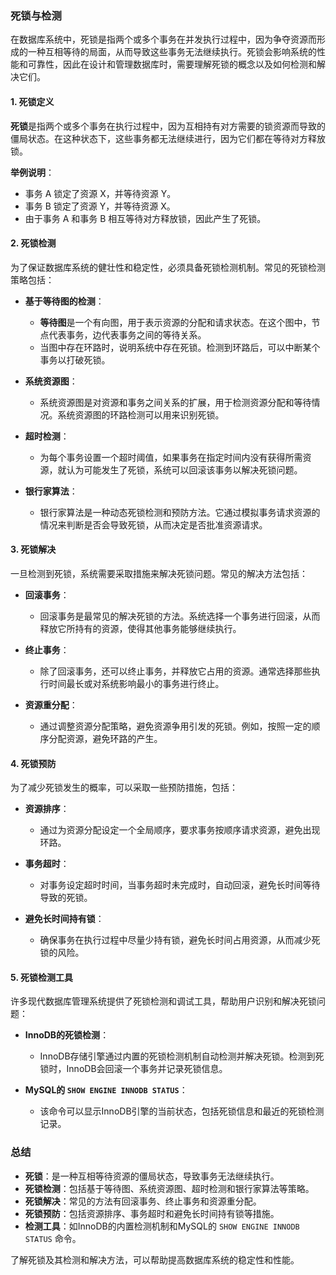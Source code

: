 ### 死锁与检测

在数据库系统中，死锁是指两个或多个事务在并发执行过程中，因为争夺资源而形成的一种互相等待的局面，从而导致这些事务无法继续执行。死锁会影响系统的性能和可靠性，因此在设计和管理数据库时，需要理解死锁的概念以及如何检测和解决它们。

#### 1. 死锁定义

**死锁**是指两个或多个事务在执行过程中，因为互相持有对方需要的锁资源而导致的僵局状态。在这种状态下，这些事务都无法继续进行，因为它们都在等待对方释放锁。

**举例说明**：
- 事务 A 锁定了资源 X，并等待资源 Y。
- 事务 B 锁定了资源 Y，并等待资源 X。
- 由于事务 A 和事务 B 相互等待对方释放锁，因此产生了死锁。

#### 2. 死锁检测

为了保证数据库系统的健壮性和稳定性，必须具备死锁检测机制。常见的死锁检测策略包括：

- **基于等待图的检测**：
  - **等待图**是一个有向图，用于表示资源的分配和请求状态。在这个图中，节点代表事务，边代表事务之间的等待关系。
  - 当图中存在环路时，说明系统中存在死锁。检测到环路后，可以中断某个事务以打破死锁。

- **系统资源图**：
  - 系统资源图是对资源和事务之间关系的扩展，用于检测资源分配和等待情况。系统资源图的环路检测可以用来识别死锁。

- **超时检测**：
  - 为每个事务设置一个超时阈值，如果事务在指定时间内没有获得所需资源，就认为可能发生了死锁，系统可以回滚该事务以解决死锁问题。

- **银行家算法**：
  - 银行家算法是一种动态死锁检测和预防方法。它通过模拟事务请求资源的情况来判断是否会导致死锁，从而决定是否批准资源请求。

#### 3. 死锁解决

一旦检测到死锁，系统需要采取措施来解决死锁问题。常见的解决方法包括：

- **回滚事务**：
  - 回滚事务是最常见的解决死锁的方法。系统选择一个事务进行回滚，从而释放它所持有的资源，使得其他事务能够继续执行。

- **终止事务**：
  - 除了回滚事务，还可以终止事务，并释放它占用的资源。通常选择那些执行时间最长或对系统影响最小的事务进行终止。

- **资源重分配**：
  - 通过调整资源分配策略，避免资源争用引发的死锁。例如，按照一定的顺序分配资源，避免环路的产生。

#### 4. 死锁预防

为了减少死锁发生的概率，可以采取一些预防措施，包括：

- **资源排序**：
  - 通过为资源分配设定一个全局顺序，要求事务按顺序请求资源，避免出现环路。

- **事务超时**：
  - 对事务设定超时时间，当事务超时未完成时，自动回滚，避免长时间等待导致的死锁。

- **避免长时间持有锁**：
  - 确保事务在执行过程中尽量少持有锁，避免长时间占用资源，从而减少死锁的风险。

#### 5. 死锁检测工具

许多现代数据库管理系统提供了死锁检测和调试工具，帮助用户识别和解决死锁问题：

- **InnoDB的死锁检测**：
  - InnoDB存储引擎通过内置的死锁检测机制自动检测并解决死锁。检测到死锁时，InnoDB会回滚一个事务并记录死锁信息。

- **MySQL的 `SHOW ENGINE INNODB STATUS`**：
  - 该命令可以显示InnoDB引擎的当前状态，包括死锁信息和最近的死锁检测记录。

### 总结

- **死锁**：是一种互相等待资源的僵局状态，导致事务无法继续执行。
- **死锁检测**：包括基于等待图、系统资源图、超时检测和银行家算法等策略。
- **死锁解决**：常见的方法有回滚事务、终止事务和资源重分配。
- **死锁预防**：包括资源排序、事务超时和避免长时间持有锁等措施。
- **检测工具**：如InnoDB的内置检测机制和MySQL的 `SHOW ENGINE INNODB STATUS` 命令。

了解死锁及其检测和解决方法，可以帮助提高数据库系统的稳定性和性能。
